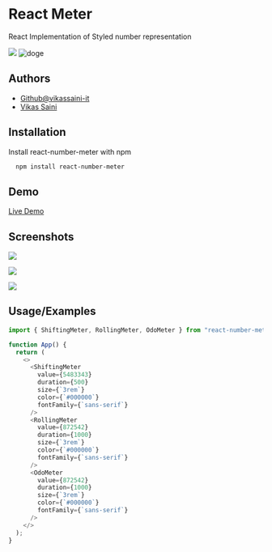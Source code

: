 # React Meter

React Implementation of Styled number representation

![](https://komarev.com/ghpvc/?username=vikassaini-it-react-number-meter)
![doge](https://i.imgflip.com/7wmyjy.jpg)

## Authors

- [Github@vikassaini-it](https://github.com/vikassaini-it)
- [Vikas Saini](https://vikassaini.info)

## Installation

Install react-number-meter with npm

```bash
  npm install react-number-meter
```

## Demo

[Live Demo](https://reactmeter.vikassaini.info)

## Screenshots

![](https://media.giphy.com/media/UsYoOqLmlbaMuSqevH/giphy-downsized.gif)

![](https://media.giphy.com/media/HT5iycLaGQizmRrbQ8/giphy-downsized.gif)

![](https://media.giphy.com/media/C1SX5fOq7pbyyJNErU/giphy-downsized.gif)

## Usage/Examples

```javascript
import { ShiftingMeter, RollingMeter, OdoMeter } from "react-number-meter";

function App() {
  return (
    <>
      <ShiftingMeter
        value={5483343}
        duration={500}
        size={`3rem`}
        color={`#000000`}
        fontFamily={`sans-serif`}
      />
      <RollingMeter
        value={872542}
        duration={1000}
        size={`3rem`}
        color={`#000000`}
        fontFamily={`sans-serif`}
      />
      <OdoMeter
        value={872542}
        duration={1000}
        size={`3rem`}
        color={`#000000`}
        fontFamily={`sans-serif`}
      />
    </>
  );
}
```

